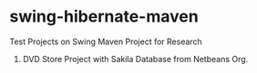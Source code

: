 swing-hibernate-maven
=====================

Test Projects on Swing Maven Project for Research
1) DVD Store Project with Sakila Database from Netbeans Org.
